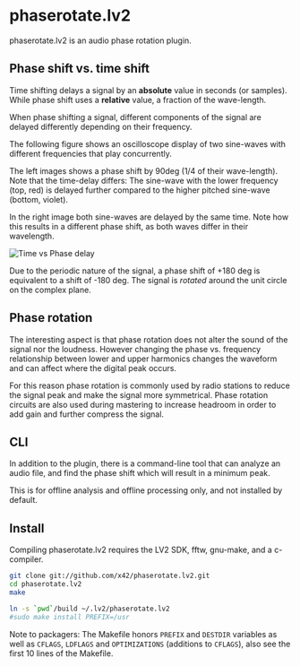 phaserotate.lv2
===============

phaserotate.lv2 is an audio phase rotation plugin.

Phase shift vs. time shift
--------------------------

Time shifting delays a signal by an **absolute** value in seconds (or samples).
While phase shift uses a **relative** value, a fraction of the wave-length.

When phase shifting a signal, different components of the signal are delayed
differently depending on their frequency.

The following figure shows an oscilloscope display of two sine-waves with different
frequencies that play concurrently.

The left images shows a phase shift by 90deg (1/4 of their wave-length).
Note that the time-delay differs: The sine-wave with the lower frequency (top, red)
is delayed further compared to the higher pitched sine-wave (bottom, violet).

In the right image both sine-waves are delayed by the same time. Note how this
results in a different phase shift, as both waves differ in their wavelength.

![](https://github.com/x42/phaserotate.lv2/blob/master/img/time-vs-phase-delay.png "Time vs Phase delay")

Due to the periodic nature of the signal, a phase shift of +180 deg is equivalent to
a shift of -180 deg. The signal is *rotated* around the unit circle on the complex plane.

Phase rotation
--------------

The interesting aspect is that phase rotation does not alter the sound of the signal
nor the loudness. However changing the phase vs. frequency relationship between lower
and upper harmonics changes the waveform and can affect where the digital peak occurs.

For this reason phase rotation is commonly used by radio stations to reduce
the signal peak and make the signal more symmetrical. Phase rotation circuits are
also used during mastering to increase headroom in order to add gain and further
compress the signal.

CLI
---

In addition to the plugin, there is a command-line tool that can analyze an
audio file, and find the phase shift which will result in a minimum peak.

This is for offline analysis and offline processing only, and not installed
by default.

Install
-------

Compiling phaserotate.lv2 requires the LV2 SDK, fftw, gnu-make, and a c-compiler.

```bash
git clone git://github.com/x42/phaserotate.lv2.git
cd phaserotate.lv2
make

ln -s `pwd`/build ~/.lv2/phaserotate.lv2
#sudo make install PREFIX=/usr
```

Note to packagers: The Makefile honors `PREFIX` and `DESTDIR` variables as well
as `CFLAGS`, `LDFLAGS` and `OPTIMIZATIONS` (additions to `CFLAGS`), also
see the first 10 lines of the Makefile.
